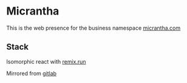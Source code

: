 # Micrantha

This is the web presence for the business namespace [micrantha.com](https://micrantha.com)

## Stack

Isomorphic react with [remix.run](https://remix.run)

Mirrored from [gitlab](https://gitlab.com/)
